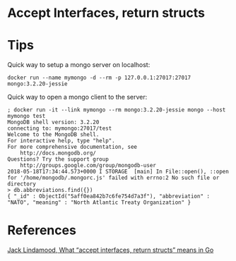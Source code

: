 # Accept Interfaces, return structs


# Tips

Quick way to setup a mongo server on localhost:

```
docker run --name mymongo -d --rm -p 127.0.0.1:27017:27017 mongo:3.2.20-jessie
```

Quick way to open a mongo client to the server:

```
; docker run -it --link mymongo --rm mongo:3.2.20-jessie mongo --host mymongo test
MongoDB shell version: 3.2.20
connecting to: mymongo:27017/test
Welcome to the MongoDB shell.
For interactive help, type "help".
For more comprehensive documentation, see
	http://docs.mongodb.org/
Questions? Try the support group
	http://groups.google.com/group/mongodb-user
2018-05-18T17:34:44.573+0000 I STORAGE  [main] In File::open(), ::open for '/home/mongodb/.mongorc.js' failed with errno:2 No such file or directory
> db.abbreviations.find({})
{ "_id" : ObjectId("5aff0ea842b7c6fe754d7a3f"), "abbreviation" : "NATO", "meaning" : "North Atlantic Treaty Organization" }
```

# References

[Jack Lindamood, What “accept interfaces, return structs” means in Go](https://medium.com/@cep21/what-accept-interfaces-return-structs-means-in-go-2fe879e25ee8)
